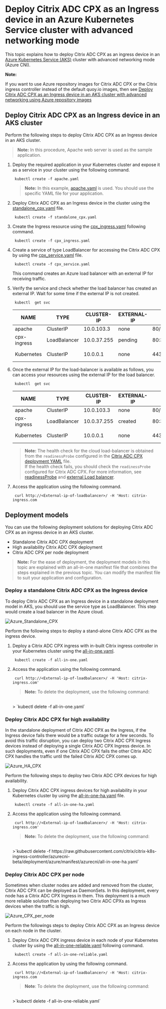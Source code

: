 # Deploy Citrix ADC CPX as an Ingress device in an Azure Kubernetes Service cluster with advanced networking mode

This topic explains how to deploy Citrix ADC CPX as an ingress device in an [Azure Kubernetes Service (AKS)](https://azure.microsoft.com/en-in/services/kubernetes-service/) cluster with advanced networking mode (Azure CNI).


**Note:**

If you want to use Azure repository images for Citrix ADC CPX or the Citrix ingress controller instead of the default quoy.io images, then see
[Deploy Citrix ADC CPX as an Ingress device in an AKS cluster with advanced networking using Azure repository images](https://github.com/citrix/citrix-k8s-ingress-controller/blob/master/docs/deploy/deploy-azure-image-cni.md)

## Deploy Citrix ADC CPX as an Ingress device in an AKS cluster

Perform the following steps to deploy Citrix ADC CPX as an Ingress device in an AKS cluster.

>**Note:** In this procedure, Apache web server is used as the sample application.

1. Deploy the required application in your Kubernetes cluster and expose it as a service in your cluster using the following command.

        kubectl create -f apache.yaml

    >**Note:** In this example, [apache.yaml](https://github.com/citrix/citrix-k8s-ingress-controller/blob/master/deployment/azure/manifest/apache.yaml) is used. You should use the specific YAML file for your application.

2. Deploy Citrix ADC CPX as an Ingress device in the cluster using the [standalone_cpx.yaml](https://github.com/citrix/citrix-k8s-ingress-controller/blob/master/deployment/azure/manifest/standalone_cpx.yaml) file.

        kubectl create -f standalone_cpx.yaml

3. Create the Ingress resource using the [cpx_ingress.yaml](https://raw.githubusercontent.com/citrix/citrix-k8s-ingress-controller/azurecni-beta/deployment/azure/manifest/cpx_ingress.yaml) following command.

        kubectl create -f cpx_ingress.yaml

4. Create a service of type LoadBalancer for accessing the Citrix ADC CPX by using the [cpx_service.yaml](https://github.com/citrix/citrix-k8s-ingress-controller/blob/master/deployment/azure/manifest/cpx_service.yaml) file.

        kubectl create -f cpx_service.yaml

    This command creates an Azure load balancer with an external IP for receiving traffic.

5. Verify the service and check whether the load balancer has created an external IP. Wait for some time if the external IP is not created.

        kubectl  get svc

    |NAME|TYPE|CLUSTER-IP|EXTERNAL-IP|PORT(S)| AGE|
    |----|----|-----|-----|----|----|
    |apache |ClusterIP|10.0.103.3|none|   80/TCP | 2 m|
    |cpx-ingress |LoadBalancer |10.0.37.255 | pending |80:32258/TCP,443:32084/TCP |2 m|
    |Kubernetes |ClusterIP | 10.0.0.1 |none |  443/TCP | 22 h |

6. Once the external IP for the load-balancer is available as follows, you can access your resources using the external IP for the load balancer.

        kubectl  get svc

    |NAME|TYPE|CLUSTER-IP|EXTERNAL-IP|PORT(S)| AGE|
    |----|----|-----|-----|----|----|
    |apache |ClusterIP|10.0.103.3|none|   80/TCP | 3 m|
    |cpx-ingress |LoadBalancer |10.0.37.255 | created |80:32258/TCP,443:32084/TCP |2 m|
    |Kubernetes |ClusterIP | 10.0.0.1 |none |  443/TCP | 22 h |

    >**Note:**  The health check for the cloud load-balancer is obtained from the `readinessProbe` configured in the [Citrix ADC CPX deployment YAML](https://github.com/citrix/citrix-k8s-ingress-controller/blob/master/deployment/azure/manifest/cpx_service.yaml) file. </br>
    If the health check fails, you should check the `readinessProbe` configured for Citrix ADC CPX. For more information, see [readinessProbe](https://kubernetes.io/docs/tasks/configure-pod-container/configure-liveness-readiness-probes/#define-readiness-probes) and [external Load balancer](https://kubernetes.io/docs/tasks/access-application-cluster/create-external-load-balancer/).

7. Access the application using the following command.

        curl http://<External-ip-of-loadbalancer>/ -H 'Host: citrix-ingress.com

## Deployment models

You can use the following deployment solutions for deploying Citrix ADC CPX as an ingress device in an AKS cluster.

-  Standalone Citrix ADC CPX deployment
-  High availability Citrix ADC CPX deployment
-  Citrix ADC CPX per node deployment

>**Note:**
>For the ease of deployment, the deployment models in this topic are explained with an all-in-one manifest file that combines the steps explained in the previous topic. You can modify the manifest file to suit your application and configuration.

### Deploy a standalone Citrix ADC CPX as the Ingress device

To deploy Citrix ADC CPX as an Ingress device in a standalone deployment model in AKS, you should use the service type as LoadBalancer. This step would create a load balancer in the Azure cloud.

![Azure_Standalone_CPX](../media/Azure_Standalone_CPX.png)

Perform the following steps to deploy a stand-alone Citrix ADC CPX as the ingress device.

1. Deploy a Citrix ADC CPX ingress with in-built Citrix ingress controller in your Kubernetes cluster using the [all-in-one.yaml](https://github.com/citrix/citrix-k8s-ingress-controller/blob/master/deployment/azure/manifest/all-in-one.yaml).

        kubectl create -f all-in-one.yaml

2. Access the application using the following command.

        curl http://<External-ip-of-loadbalancer>/ -H 'Host: citrix-ingress.com'

    >**Note:**
    >To delete the deployment, use the following command:
    </br>
    > `kubectl delete -f all-in-one.yaml`

### Deploy Citrix ADC CPX for high availability

In the standalone deployment of Citrix ADC CPX as the Ingress, if the Ingress device fails there would be a traffic outage for a few seconds. To avoid this traffic disruption, you can deploy two Citrix ADC CPX Ingress devices instead of deploying a single Citrix ADC CPX Ingress device. In such deployments, even if one Citrix ADC CPX fails the other Citrix ADC CPX handles the traffic until the failed Citrix ADC CPX comes up.

![Azure_HA_CPX](../media/Azure_HA_CPX.png)

Perform the following steps to deploy two Citrix ADC CPX devices for high availability.

1. Deploy Citrix ADC CPX ingress devices for high availability in your Kubernetes cluster by using the [all-in-one-ha.yaml](https://github.com/citrix/citrix-k8s-ingress-controller/blob/master/deployment/azure/manifest/all-in-one-ha.yaml) file.

        kubectl create -f all-in-one-ha.yaml

2. Access the application using the following command.

        curl http://<External-ip-of-loadbalancer>/ -H 'Host: citrix-ingress.com'

    >**Note:**
    >To delete the deployment, use the following command:
    </br>
    >`kubectl delete -f https://raw.githubusercontent.com/citrix/citrix-k8s-ingress-controller/azurecni-beta/deployment/azure/manifest/azurecni/all-in-one-ha.yaml`

### Deploy Citrix ADC CPX per node

Sometimes when cluster nodes are added and removed from the cluster, Citrix ADC CPX can be deployed as DaemonSets. In this deployment, every node has a Citrix ADC CPX Ingress in them. This deployment is a much more reliable solution than deploying two Citrix ADC CPXs as Ingress devices when the traffic is high.

![Azure_CPX_per_node](../media/Azure_CPX_per_node.png)

Perform the followings steps to deploy Citrix ADC CPX as an Ingress device on each node in the cluster.

1. Deploy Citrix ADC CPX ingress device in each node of your Kubernetes cluster by using the [all-in-one-reliable.yaml](https://raw.githubusercontent.com/citrix/citrix-k8s-ingress-controller/azurecni-beta/deployment/azure/manifest/azurecni/all-in-one-reliable.yaml) following command.

        kubectl create -f all-in-one-reliable.yaml

2. Access the application by using the following command.

        curl http://<External-ip-of-loadbalancer>/ -H 'Host: citrix-ingress.com

    >**Note**:
    >To delete the deployment, use the following command:
    </br>
    >`kubectl delete -f all-in-one-reliable.yaml`
